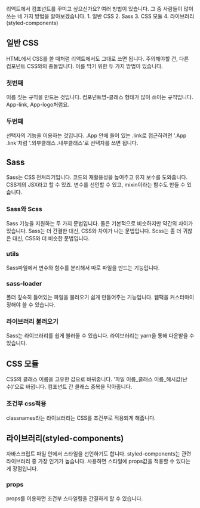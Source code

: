 리액트에서 컴포넌트를 꾸미고 싶으신가요? 여러 방법이 있습니다. 그 중 사람들이 많이 쓰는 네 가지 방법을 알아보겠습니다.
      1. 일반 CSS
      2. Sass
      3. CSS 모듈
      4. 라이브러리(styled-components)

## 일반 CSS
HTML에서 CSS를 쓸 때처럼 리액트에서도 그대로 쓰면 됩니다.
주의해야할 건, 다른 컴포넌트 CSS와의 충돌입니다. 이를 막기 위한 두 가지 방법이 있습니다. 
### 첫번째
이름 짓는 규칙을 만드는 것입니다. 컴포넌트명-클래스 형태가 많이 쓰이는 규칙입니다.
App-link, App-logo처럼요.
### 두번째
선택자의 기능을 이용하는 것입니다. .App 안에 들어 있는 .link로 접근하려면 '.App .link'처럼 '.외부클래스 .내부클래스'로 선택자를 쓰면 됩니다.
## Sass
Sass는 CSS 전처리기입니다. 코드의 재활용성을 높여주고 유지 보수를 도와줍니다. CSS계의 JSX라고 할 수 있죠. 변수를 선언할 수 있고, mixin이라는 함수도 만들 수 있습니다.
### Sass와 Scss
Sass 기능을 지원하는 두 가지 문법입니다. 둘은 기본적으로 비슷하지만 약간의 차이가 있습니다. Sass는 더 간결한 대신, CSS와 차이가 나는 문법입니다. Scss는 좀 더 귀찮은 대신, CSS와 더 비슷한 문법입니다.
### utils
Sass파일에서 변수와 함수를 분리해서 따로 파일을 만드는 기능입니다.
### sass-loader
폴더 깊숙히 들어있는 파일을 불러오기 쉽게 만들어주는 기능입니다. 웹팩을 커스터마이징해야 쓸 수 있습니다.
### 라이브러리 불러오기
Sass는 라이브러리를 쉽게 불러올 수 있습니다. 라이브러리는 yarn을 통해 다운받을 수 있습니다.
## CSS 모듈
CSS의 클래스 이름을 고유한 값으로 바꿔줍니다. '파일 이름_클래스 이름_해시값(난수)'으로 바뀝니다. 컴포넌트 간 클래스 중복을 막아줍니다.
### 조건부 css적용
classnames라는 라이브러리는 CSS를 조건부로 적용되게 해줍니다.
## 라이브러리(styled-components)
자바스크립트 파일 안에서 스타일을 선언하기도 합니다. styled-components는 관련 라이브러리 중 가장 인기가 높습니다. 사용하면 스타일에 props값을 적용할 수 있다는 게 장점입니다.
### props
props를 이용하면 조건부 스타일링을 간결하게 할 수 있습니다.
